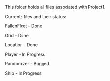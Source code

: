 This folder holds all files associated with Project1.

Currents files and their status:

FallenFleet - Done

Grid - Done

Location - Done

Player - In Progress

Randomizer - Bugged

Ship - In Progress
